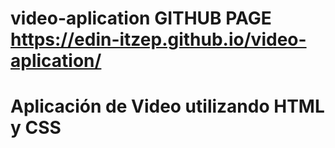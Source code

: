 # video-aplication GITHUB PAGE https://edin-itzep.github.io/video-aplication/

# Aplicación de Video utilizando HTML y CSS



